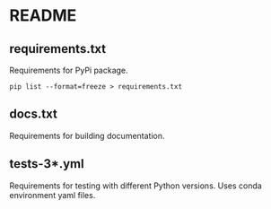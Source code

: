 # README

## requirements.txt

Requirements for PyPi package.

```
pip list --format=freeze > requirements.txt
```

## docs.txt

Requirements for building documentation.

## tests-3*.yml

Requirements for testing with different Python versions. Uses conda environment
yaml files.
